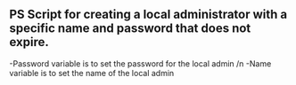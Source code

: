 ## PS Script for creating a local administrator with a specific name and password that does not expire.

-Password variable is to set the password for the local admin /n
-Name variable is to set the name of the local admin 
